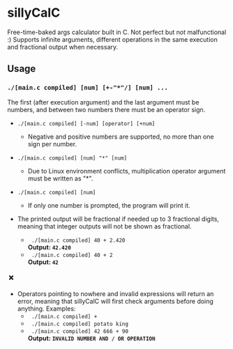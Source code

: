 # sillyCalC
Free-time-baked args calculator built in C. Not perfect but not malfunctional :)
Supports infinite arguments, different operations in the same execution and fractional output when necessary.

## Usage
### `./[main.c compiled] [num] [+-"*"/] [num] ...`
The first (after execution argument) and the last argument must be numbers, and between two numbers there must be an operator sign.

* `./[main.c compiled] [-num] [operator] [+num]`
	- Negative and positive numbers are supported, no more than one sign per number.

* `./[main.c compiled] [num] "*" [num]`
	- Due to Linux environment conflicts, multiplication operator argument must be written as "*".

* `./[main.c compiled] [num]`
	- If only one number is prompted, the program will print it.

* The printed output will be fractional if needed up to 3 fractional digits, meaning that integer outputs will not be shown as fractional. <br>
	- &nbsp; `./[main.c compiled] 40 + 2.420` <br>
	<b>Output: `42.420`</b> <br>
	- &nbsp; `./[main.c compiled] 40 + 2` <br>
	<b>Output: `42`</b> <br>
#### &nbsp;:x:
+ Operators pointing to nowhere and invalid expressions will return an error, meaning that sillyCalC will first check arguments before doing anything. Examples: <br>
	- &nbsp; `./[main.c compiled] +` <br>
	- &nbsp; `./[main.c compiled] potato king` <br>
	- &nbsp; `./[main.c compiled] 42 666 + 90` <br>
	<b> Output: `INVALID NUMBER AND / OR OPERATION`
